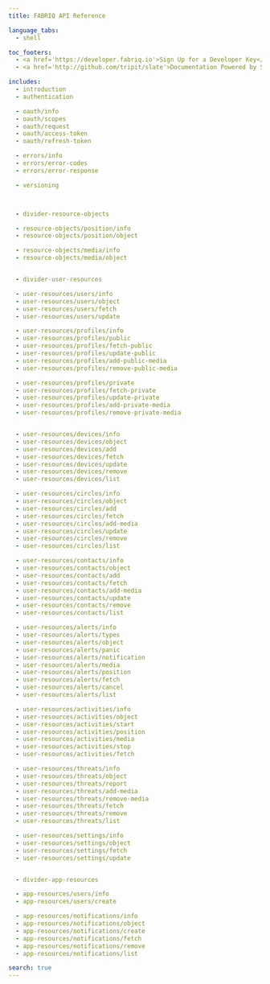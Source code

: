 ```yaml
---
title: FABRIQ API Reference

language_tabs:
  - shell

toc_footers:
  - <a href='https://developer.fabriq.io'>Sign Up for a Developer Key</a>
  - <a href='http://github.com/tripit/slate'>Documentation Powered by Slate</a>

includes:
  - introduction
  - authentication

  - oauth/info
  - oauth/scopes
  - oauth/request
  - oauth/access-token
  - oauth/refresh-token

  - errors/info
  - errors/error-codes
  - errors/error-response

  - versioning



  - divider-resource-objects

  - resource-objects/position/info
  - resource-objects/position/object

  - resource-objects/media/info
  - resource-objects/media/object


  - divider-user-resources

  - user-resources/users/info
  - user-resources/users/object
  - user-resources/users/fetch
  - user-resources/users/update

  - user-resources/profiles/info
  - user-resources/profiles/public
  - user-resources/profiles/fetch-public
  - user-resources/profiles/update-public
  - user-resources/profiles/add-public-media
  - user-resources/profiles/remove-public-media

  - user-resources/profiles/private
  - user-resources/profiles/fetch-private
  - user-resources/profiles/update-private
  - user-resources/profiles/add-private-media
  - user-resources/profiles/remove-private-media


  - user-resources/devices/info
  - user-resources/devices/object
  - user-resources/devices/add
  - user-resources/devices/fetch
  - user-resources/devices/update
  - user-resources/devices/remove
  - user-resources/devices/list

  - user-resources/circles/info
  - user-resources/circles/object
  - user-resources/circles/add
  - user-resources/circles/fetch
  - user-resources/circles/add-media
  - user-resources/circles/update
  - user-resources/circles/remove
  - user-resources/circles/list

  - user-resources/contacts/info
  - user-resources/contacts/object
  - user-resources/contacts/add
  - user-resources/contacts/fetch
  - user-resources/contacts/add-media
  - user-resources/contacts/update
  - user-resources/contacts/remove
  - user-resources/contacts/list

  - user-resources/alerts/info
  - user-resources/alerts/types
  - user-resources/alerts/object
  - user-resources/alerts/panic
  - user-resources/alerts/notification
  - user-resources/alerts/media
  - user-resources/alerts/position
  - user-resources/alerts/fetch
  - user-resources/alerts/cancel
  - user-resources/alerts/list

  - user-resources/activities/info
  - user-resources/activities/object
  - user-resources/activities/start
  - user-resources/activities/position
  - user-resources/activities/media
  - user-resources/activities/stop
  - user-resources/activities/fetch

  - user-resources/threats/info
  - user-resources/threats/object
  - user-resources/threats/report
  - user-resources/threats/add-media
  - user-resources/threats/remove-media
  - user-resources/threats/fetch
  - user-resources/threats/remove
  - user-resources/threats/list

  - user-resources/settings/info
  - user-resources/settings/object
  - user-resources/settings/fetch
  - user-resources/settings/update


  - divider-app-resources

  - app-resources/users/info
  - app-resources/users/create

  - app-resources/notifications/info
  - app-resources/notifications/object
  - app-resources/notifications/create
  - app-resources/notifications/fetch
  - app-resources/notifications/remove
  - app-resources/notifications/list

search: true
---
```

